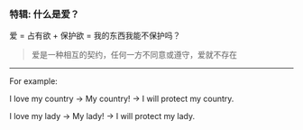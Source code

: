 ### 特辑: 什么是爱？


爱 = 占有欲 + 保护欲 = 我的东西我能不保护吗？

> 爱是一种相互的契约，任何一方不同意或遵守，爱就不存在

___

For example: 

I love my country → My country! → I will protect my country.

I love my lady → My lady! → I will protect my lady.